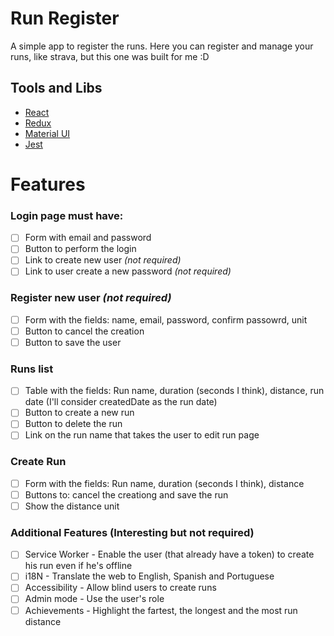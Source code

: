 # Run Register

A simple app to register the runs. Here you can register and manage your runs, like strava, but this one was built for me :D


## Tools and Libs
* [React](https://reactjs.org/)
* [Redux](https://redux.js.org/)
* [Material UI](https://material-ui.com)
* [Jest](https://facebook.github.io/jest/)

# Features

### Login page must have:
* [ ] Form with email and password
* [ ] Button to perform the login
* [ ] Link to create new user *(not required)*
* [ ] Link to user create a new password *(not required)*

### Register new user *(not required)*
* [ ] Form with the fields: name, email, password, confirm passowrd, unit
* [ ] Button to cancel the creation
* [ ] Button to save the user

### Runs list
* [ ] Table with the fields: Run name, duration (seconds I think), distance, run date (I'll consider createdDate as the run date)
* [ ] Button to create a new run
* [ ] Button to delete the run
* [ ] Link on the run name that takes the user to edit run page

### Create Run
* [ ] Form with the fields: Run name, duration (seconds I think), distance
* [ ] Buttons to: cancel the creationg and save the run
* [ ] Show the distance unit

### Additional Features (Interesting but not required)

* [ ] Service Worker - Enable the user (that already have a token) to create his run even if he's offline
* [ ] i18N - Translate the web to English, Spanish and Portuguese
* [ ] Accessibility - Allow blind users to create runs
* [ ] Admin mode - Use the user's role
* [ ] Achievements - Highlight the fartest, the longest and the most run distance
